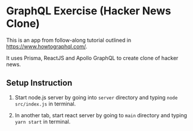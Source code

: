 # GraphQL Exercise (Hacker News Clone)

This is an app from follow-along tutorial outlined in https://www.howtographql.com/.

It uses Prisma, ReactJS and Apollo GraphQL to create clone of hacker news.

## Setup Instruction

1. Start node.js server by going into `server` directory and typing `node src/index.js` in terminal.

2. In another tab, start react server by going to `main` directory and typing `yarn start` in terminal.